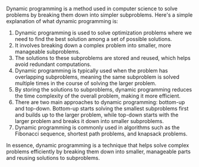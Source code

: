 Dynamic programming is a method used in computer science to solve problems by breaking them down into simpler subproblems. Here's a simple explanation of what dynamic programming is:

1. Dynamic programming is used to solve optimization problems where we need to find the best solution among a set of possible solutions.
2. It involves breaking down a complex problem into smaller, more manageable subproblems.
3. The solutions to these subproblems are stored and reused, which helps avoid redundant computations.
4. Dynamic programming is typically used when the problem has overlapping subproblems, meaning the same subproblem is solved multiple times in the course of solving the larger problem.
5. By storing the solutions to subproblems, dynamic programming reduces the time complexity of the overall problem, making it more efficient.
6. There are two main approaches to dynamic programming: bottom-up and top-down. Bottom-up starts solving the smallest subproblems first and builds up to the larger problem, while top-down starts with the larger problem and breaks it down into smaller subproblems.
7. Dynamic programming is commonly used in algorithms such as the Fibonacci sequence, shortest path problems, and knapsack problems.

In essence, dynamic programming is a technique that helps solve complex problems efficiently by breaking them down into smaller, manageable parts and reusing solutions to subproblems.

